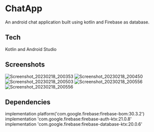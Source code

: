 # ChatApp
An android chat application built using kotlin and Firebase as database.

## Tech
Kotlin and Android Studio

## Screenshots
![Screenshot_20230218_200353](https://user-images.githubusercontent.com/111646262/219872158-daa03947-3a9d-43f3-9ba5-500daf62a941.jpg)
![Screenshot_20230218_200450](https://user-images.githubusercontent.com/111646262/219872232-59eb4c0a-c694-4c53-b82c-f0f218d5b72d.jpg)
![Screenshot_20230218_200503](https://user-images.githubusercontent.com/111646262/219872236-d226f588-a989-4195-bb30-304a3125320e.jpg)
![Screenshot_20230218_200556](https://user-images.githubusercontent.com/111646262/219872273-aad64deb-4029-4bc7-b16e-dcf703416b05.jpg)
![Screenshot_20230218_200556](https://user-images.githubusercontent.com/111646262/219872336-da1604a4-b1bc-4a13-b6e7-f899e32628d9.jpg)

## Dependencies

implementation platform('com.google.firebase:firebase-bom:30.3.2')
implementation 'com.google.firebase:firebase-auth-ktx:21.0.8'
implementation 'com.google.firebase:firebase-database-ktx:20.0.6'

